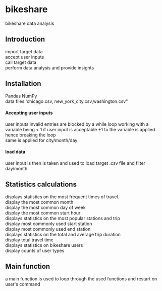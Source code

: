 # bikeshare
bikeshare data analysis 
## Introduction
import target data  
accept user inputs  
call target data  
perform data analysis and provide insights 
## Installation 
Pandas 
NumPy  
data files 'chicago.csv, new_york_city.csv,washington.csv"
#### Accepting user inputs
user inputs invalid entries are blocked by a while loop working with a variable being < 1 if user input is acceptable +1 to the variable is applied hence breaking the loop  
same is applied for city/month/day
#### load data 
user input is then is taken and used to load target .csv file and filter day/month
## Statistics calculations 
displays statistics on the most frequent times of travel.  
display the most common month  
display the most common day of week  
display the most common start hour  
displays statistics on the most popular stations and trip  
display most commonly used start station  
display most commonly used end station  
displays statistics on the total and average trip duration  
display total travel time  
displays statistics on bikeshare users  
display counts of user types  
## Main function 
a main function is used to loop through the used functions and restart on user's command 
